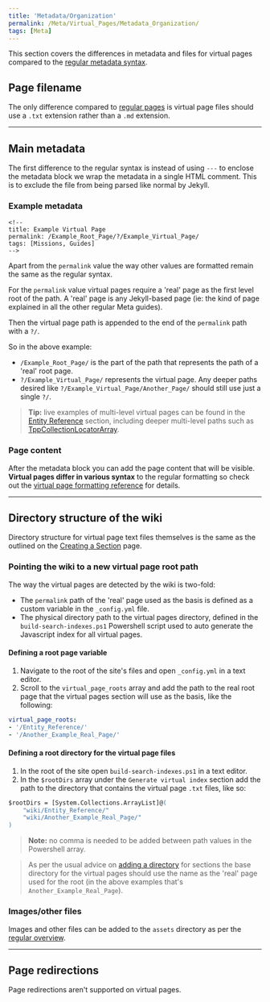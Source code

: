 ```yaml
---
title: 'Metadata/Organization'
permalink: /Meta/Virtual_Pages/Metadata_Organization/
tags: [Meta]
---
```


This section covers the differences in metadata and files for virtual pages compared to the [regular metadata syntax](/Meta/Creating_Editing_Pages/Metadata_Organization/#main-metadata).

## Page filename

The only difference compared to [regular pages](/Meta/Creating_Editing_Pages/Metadata_Organization/#page-filename) is virtual page files should use a `.txt` extension rather than a `.md` extension.

---

## Main metadata

The first difference to the regular syntax is instead of using `---` to enclose the metadata block we wrap the metadata in a single HTML comment. This is to exclude the file from being parsed like normal by Jekyll.

### Example metadata

```
<!--
title: Example Virtual Page
permalink: /Example_Root_Page/?/Example_Virtual_Page/
tags: [Missions, Guides]
-->
```

Apart from the `permalink` value the way other values are formatted remain the same as the regular syntax.

For the `permalink` value virtual pages require a 'real' page as the first level root of the path. A 'real' page is any Jekyll-based page (ie: the kind of page explained in all the other regular Meta guides).

Then the virtual page path is appended to the end of the `permalink` path with a `?/`.

So in the above example:

- `/Example_Root_Page/` is the part of the path that represents the path of a 'real' root page.
- `?/Example_Virtual_Page/` represents the virtual page. Any deeper paths desired like `?/Example_Virtual_Page/Another_Page/` should still use just a single `?/`.

> **Tip:** live examples of multi-level virtual pages can be found in the [Entity Reference](/Entity_Reference) section, including deeper multi-level paths such as [TppCollectionLocatorArray](/Entity_Reference/?/Tpp/Collectible/TppCollectionLocatorArray/).

### Page content

After the metadata block you can add the page content that will be visible. **Virtual pages differ in various syntax** to the regular formatting so check out the [virtual page formatting reference](/Meta/Virtual_Pages/Formatting_Reference) for details.

---

## Directory structure of the wiki

Directory structure for virtual page text files themselves is the same as the outlined on the [Creating a Section](/Meta/Creating_Editing_Pages/Metadata_Organization/Creating_a_Section/#organizing-the-files) page.

### Pointing the wiki to a new virtual page root path

The way the virtual pages are detected by the wiki is two-fold:

- The `permalink` path of the 'real' page used as the basis is defined as a custom variable in the `_config.yml` file.
- The physical directory path to the virtual pages directory, defined in the `build-search-indexes.ps1` Powershell script used to auto generate the Javascript index for all virtual pages. 

#### Defining a root page variable

1. Navigate to the root of the site's files and open `_config.yml` in a text editor.
2. Scroll to the `virtual_page_roots` array and add the path to the real root page that the virtual pages section will use as the basis, like the following:
```yaml
virtual_page_roots:
- '/Entity_Reference/'
- '/Another_Example_Real_Page/'
```

#### Defining a root directory for the virtual page files

1. In the root of the site open `build-search-indexes.ps1` in a text editor.
2. In the `$rootDirs` array under the `Generate virtual index` section add the path to the directory that contains the virtual page `.txt` files, like so:
```ps
$rootDirs = [System.Collections.ArrayList]@(
    "wiki/Entity_Reference/"
    "wiki/Another_Example_Real_Page/"
)
```
> **Note:** no comma is needed to be added between path values in the Powershell array.

> As per the usual advice on [adding a directory](/Meta/Creating_Editing_Pages/Metadata_Organization/Creating_a_Section/#organizing-the-files) for sections the base directory for the virtual pages should use the name as the 'real' page used for the root (in the above examples that's `Another_Example_Real_Page`).

### Images/other files

Images and other files can be added to the `assets` directory as per the [regular overview](/Meta/Creating_Editing_Pages/Metadata_Organization/#imagesother-files).

---

## Page redirections

Page redirections aren't supported on virtual pages.